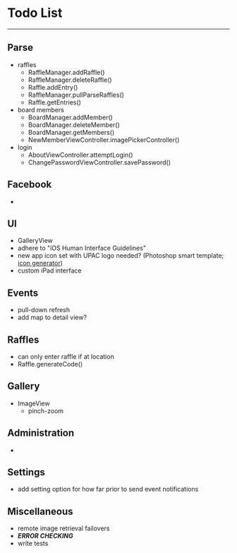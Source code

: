 # Todo List

---

## Parse
* raffles
    * RaffleManager.addRaffle()
    * RaffleManager.deleteRaffle()
    * Raffle.addEntry()
    * RaffleManager.pullParseRaffles()
    * Raffle.getEntries()
* board members
    * BoardManager.addMember()
    * BoardManager.deleteMember()
    * BoardManager.getMembers()
    * NewMemberViewController.imagePickerController()
* login
    * AboutViewController.attemptLogin()
    * ChangePasswordViewController.savePassword()


## Facebook
* 


## UI
* GalleryView
* adhere to "iOS Human Interface Guidelines"
* new app icon set with UPAC logo needed? (Photoshop smart template; [icon generator](http://makeappicon.com))
* custom iPad interface


## Events
* pull-down refresh
* add map to detail view?


## Raffles
* can only enter raffle if at location
* Raffle.generateCode()


## Gallery
* ImageView
    * pinch-zoom


## Administration
* 


## Settings
* add setting option for how far prior to send event notifications


## Miscellaneous
* remote image retrieval failovers
* ___ERROR CHECKING___
* write tests

